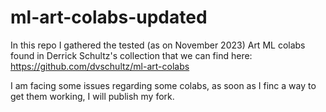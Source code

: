 # ml-art-colabs-updated
In this repo I gathered the tested (as on November 2023) Art ML colabs found in Derrick Schultz's collection that we can find here: https://github.com/dvschultz/ml-art-colabs

I am facing some issues regarding some colabs, as soon as I finc a way to get them working, I will publish my fork. 
